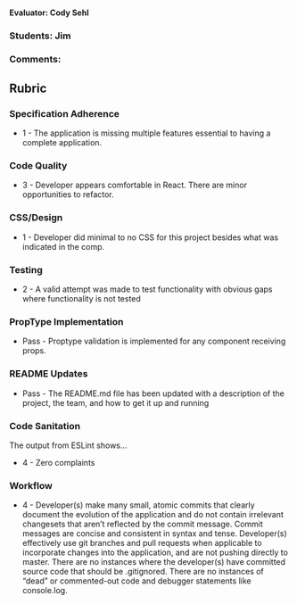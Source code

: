 #### Evaluator: Cody Sehl
### Students: Jim
### Comments:

## Rubric

### Specification Adherence

* 1 - The application is missing multiple features essential to having a complete application.

### Code Quality

* 3 - Developer appears comfortable in React. There are minor opportunities to refactor.

### CSS/Design

* 1 - Developer did minimal to no CSS for this project besides what was indicated in the comp.

### Testing

* 2 - A valid attempt was made to test functionality with obvious gaps where functionality is not tested

### PropType Implementation

* Pass - Proptype validation is implemented for any component receiving props.

### README Updates

* Pass - The README.md file has been updated with a description of the project, the team, and how to get it up and
  running

### Code Sanitation

The output from ESLint shows…

* 4 - Zero complaints

### Workflow

* 4 - Developer(s) make many small, atomic commits that clearly document the evolution of the application and do not contain irrelevant changesets that aren’t reflected by the commit message. Commit messages are concise and consistent in syntax and tense. Developer(s) effectively use git branches and pull requests when applicable to incorporate changes into the application, and are not pushing directly to master. There are no instances where the developer(s) have committed source code that should be .gitignored. There are no instances of “dead” or commented-out code and debugger statements like console.log.